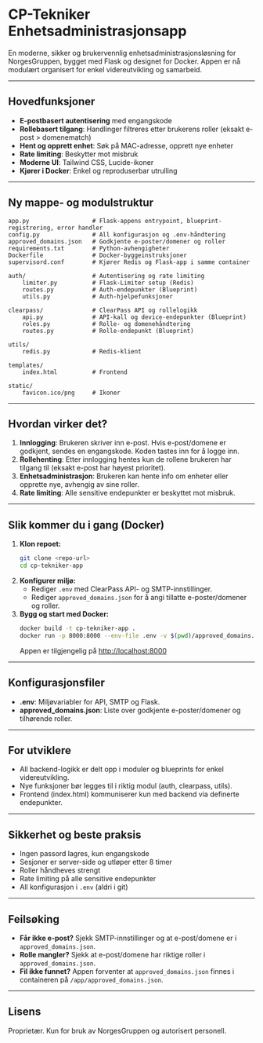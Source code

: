 # CP-Tekniker Enhetsadministrasjonsapp

En moderne, sikker og brukervennlig enhetsadministrasjonsløsning for NorgesGruppen, bygget med Flask og designet for Docker. Appen er nå modulært organisert for enkel videreutvikling og samarbeid.

---

## Hovedfunksjoner

- **E-postbasert autentisering** med engangskode
- **Rollebasert tilgang**: Handlinger filtreres etter brukerens roller (eksakt e-post > domenematch)
- **Hent og opprett enhet**: Søk på MAC-adresse, opprett nye enheter
- **Rate limiting**: Beskytter mot misbruk
- **Moderne UI**: Tailwind CSS, Lucide-ikoner
- **Kjører i Docker**: Enkel og reproduserbar utrulling

---

## Ny mappe- og modulstruktur

```
app.py                  # Flask-appens entrypoint, blueprint-registrering, error handler
config.py               # All konfigurasjon og .env-håndtering
approved_domains.json   # Godkjente e-poster/domener og roller
requirements.txt        # Python-avhengigheter
Dockerfile              # Docker-byggeinstruksjoner
supervisord.conf        # Kjører Redis og Flask-app i samme container

auth/                   # Autentisering og rate limiting
    limiter.py          # Flask-Limiter setup (Redis)
    routes.py           # Auth-endepunkter (Blueprint)
    utils.py            # Auth-hjelpefunksjoner

clearpass/              # ClearPass API og rollelogikk
    api.py              # API-kall og device-endepunkter (Blueprint)
    roles.py            # Rolle- og domenehåndtering
    routes.py           # Rolle-endepunkt (Blueprint)

utils/
    redis.py            # Redis-klient

templates/
    index.html          # Frontend

static/
    favicon.ico/png     # Ikoner
```

---

## Hvordan virker det?

1. **Innlogging**: Brukeren skriver inn e-post. Hvis e-post/domene er godkjent, sendes en engangskode. Koden tastes inn for å logge inn.
2. **Rollehenting**: Etter innlogging hentes kun de rollene brukeren har tilgang til (eksakt e-post har høyest prioritet).
3. **Enhetsadministrasjon**: Brukeren kan hente info om enheter eller opprette nye, avhengig av sine roller.
4. **Rate limiting**: Alle sensitive endepunkter er beskyttet mot misbruk.

---

## Slik kommer du i gang (Docker)

1. **Klon repoet:**
   ```sh
   git clone <repo-url>
   cd cp-tekniker-app
   ```
2. **Konfigurer miljø:**
   - Rediger `.env` med ClearPass API- og SMTP-innstillinger.
   - Rediger `approved_domains.json` for å angi tillatte e-poster/domener og roller.
3. **Bygg og start med Docker:**
   ```sh
   docker build -t cp-tekniker-app .
   docker run -p 8000:8000 --env-file .env -v $(pwd)/approved_domains.json:/app/approved_domains.json cp-tekniker-app
   ```
   Appen er tilgjengelig på [http://localhost:8000](http://localhost:8000)

---

## Konfigurasjonsfiler

- **.env**: Miljøvariabler for API, SMTP og Flask.
- **approved_domains.json**: Liste over godkjente e-poster/domener og tilhørende roller.

---

## For utviklere

- All backend-logikk er delt opp i moduler og blueprints for enkel videreutvikling.
- Nye funksjoner bør legges til i riktig modul (auth, clearpass, utils).
- Frontend (index.html) kommuniserer kun med backend via definerte endepunkter.

---

## Sikkerhet og beste praksis

- Ingen passord lagres, kun engangskode
- Sesjoner er server-side og utløper etter 8 timer
- Roller håndheves strengt
- Rate limiting på alle sensitive endepunkter
- All konfigurasjon i `.env` (aldri i git)

---

## Feilsøking

- **Får ikke e-post?** Sjekk SMTP-innstillinger og at e-post/domene er i `approved_domains.json`.
- **Rolle mangler?** Sjekk at e-post/domene har riktige roller i `approved_domains.json`.
- **Fil ikke funnet?** Appen forventer at `approved_domains.json` finnes i containeren på `/app/approved_domains.json`.

---

## Lisens

Proprietær. Kun for bruk av NorgesGruppen og autorisert personell.
